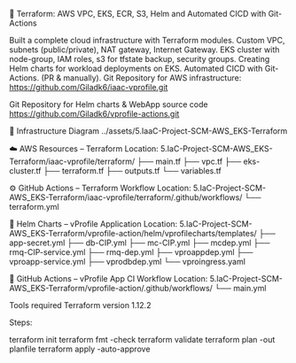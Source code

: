 🧱 Terraform: AWS VPC, EKS, ECR, S3, Helm and Automated CICD with Git-Actions

Built a complete cloud infrastructure with Terraform modules.
Custom VPC, subnets (public/private), NAT gateway, Internet Gateway.
EKS cluster with node-group, IAM roles, s3 for tfstate backup, security groups.
Creating Helm charts for workload deployments on EKS.
Automated CICD with Git-Actions. (PR & manually).
Git Repository for AWS infrastructure:
https://github.com/Giladk6/iaac-vprofile.git

Git Repository for Helm charts & WebApp source code
https://github.com/Giladk6/vprofile-actions.git

🧱 Infrastructure Diagram
../assets/5.IaaC-Project-SCM-AWS_EKS-Terraform

☁️ AWS Resources – Terraform
Location:
5.IaC-Project-SCM-AWS_EKS-Terraform/iaac-vprofile/terraform/
├── main.tf
├── vpc.tf
├── eks-cluster.tf
├── terraform.tf
├── outputs.tf
└── variables.tf

⚙️ GitHub Actions – Terraform Workflow
Location:
5.IaC-Project-SCM-AWS_EKS-Terraform/iaac-vprofile/terraform/.github/workflows/
└── terraform.yml



🚀 Helm Charts – vProfile Application
Location:
5.IaC-Project-SCM-AWS_EKS-Terraform/vprofile-action/helm/vprofilecharts/templates/
├── app-secret.yml
├── db-CIP.yml
├── mc-CIP.yml
├── mcdep.yml
├── rmq-CIP-service.yml
├── rmq-dep.yml
├── vproappdep.yml
├── vproapp-service.yml
├── vprodbdep.yml
└── vproingress.yaml

🔁 GitHub Actions – vProfile App CI Workflow
Location:
5.IaC-Project-SCM-AWS_EKS-Terraform/vprofile-action/.github/workflows/
└── main.yml

Tools required
Terraform version 1.12.2

Steps:

terraform init
terraform fmt -check
terraform validate
terraform plan -out planfile
terraform apply -auto-approve
